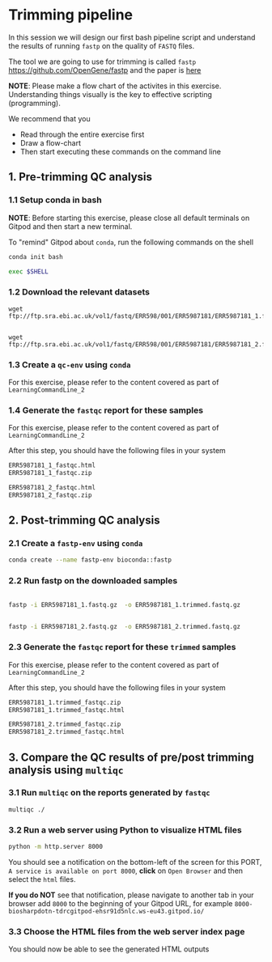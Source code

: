 # Trimming pipeline

In this session we will design our first bash pipeline script and understand the results of running `fastp` on the quality of `FASTQ` files.

The tool we are going to use for trimming is called `fastp` https://github.com/OpenGene/fastp and the paper is [here](https://doi.org/10.1093/bioinformatics/bty560) 


**NOTE**: Please make a flow chart of the activites in this exercise. Understanding things visually is the key to effective scripting (programming). 

We recommend that you 
- Read through the entire exercise first 
- Draw a flow-chart
- Then start executing these commands on the command line

## 1. Pre-trimming QC analysis


### 1.1 Setup conda in bash


**NOTE**: Before starting this exercise, please close all default terminals on Gitpod and then start a new terminal.

To "remind" Gitpod about `conda`, run the following commands on the shell 


```bash
conda init bash 

exec $SHELL
```


### 1.2 Download the relevant datasets 


```
wget ftp://ftp.sra.ebi.ac.uk/vol1/fastq/ERR598/001/ERR5987181/ERR5987181_1.fastq.gz


wget ftp://ftp.sra.ebi.ac.uk/vol1/fastq/ERR598/001/ERR5987181/ERR5987181_2.fastq.gz

```


### 1.3 Create a `qc-env` using `conda`

For this exercise, please refer to the content covered as part of `LearningCommandLine_2`


### 1.4 Generate the `fastqc` report for these samples


For this exercise, please refer to the content covered as part of `LearningCommandLine_2`

After this step, you should have the following files in your system

```bash
ERR5987181_1_fastqc.html
ERR5987181_1_fastqc.zip

ERR5987181_2_fastqc.html
ERR5987181_2_fastqc.zip
```


## 2. Post-trimming QC analysis

### 2.1 Create a `fastp-env` using `conda`


```bash
conda create --name fastp-env bioconda::fastp
```


### 2.2 Run fastp on the downloaded samples

```bash

fastp -i ERR5987181_1.fastq.gz  -o ERR5987181_1.trimmed.fastq.gz 


fastp -i ERR5987181_2.fastq.gz  -o ERR5987181_2.trimmed.fastq.gz 
```

### 2.3 Generate the `fastqc` report for these `trimmed` samples


For this exercise, please refer to the content covered as part of `LearningCommandLine_2`

After this step, you should have the following files in your system

```bash
ERR5987181_1.trimmed_fastqc.zip
ERR5987181_1.trimmed_fastqc.html

ERR5987181_2.trimmed_fastqc.zip
ERR5987181_2.trimmed_fastqc.html
```

## 3. Compare the QC results of pre/post trimming analysis using `multiqc`

### 3.1 Run `multiqc` on the reports generated by `fastqc`

```
multiqc ./
```

### 3.2 Run a web server using Python to visualize HTML files

```bash
python -m http.server 8000
```

You should see a notification on the bottom-left of the screen for this PORT, `A service is available on port 8000`, **click** on `Open Browser` and then select the `html` files.

**If you do NOT** see that notification, please navigate to another tab in your browser add `8000` to the beginning of your Gitpod URL, for example `8000-biosharpdotn-tdrcgitpod-ehsr91d5nlc.ws-eu43.gitpod.io/`

### 3.3 Choose the HTML files from the web server index page

You should now be able to see the generated HTML outputs
